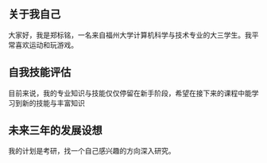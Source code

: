 ## 关于我自己



大家好，我是郑标铭，一名来自福州大学计算机科学与技术专业的大三学生。我平常喜欢运动和玩游戏。

## 自我技能评估



目前来说，我的专业知识与技能仅仅停留在新手阶段，希望在接下来的课程中能学习到新的技能与丰富知识

## 未来三年的发展设想



我的计划是考研，找一个自己感兴趣的方向深入研究。